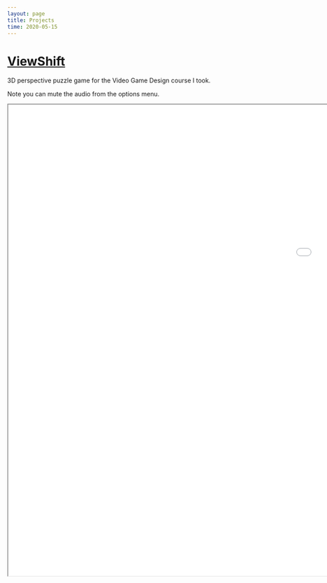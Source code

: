 ```yaml
---
layout: page
title: Projects
time: 2020-05-15
---
```

<script src="./jquery-3.4.1.min.js"></script>
<!-- <style>
    .column {
  float: left;
  width: 100.0%;
  padding: 5px;d
}

<!-- /* Clear floats after image containers */
.row::after {
  content: "";
  clear: both;
  display: table;
  width: 200%;
} -->
<!-- h1 {text-align: left;}
</style> --> 

<h1><a href="https://neonleon123.itch.io/viewshift">ViewShift</a></h1>
<p>3D perspective puzzle game for the Video Game Design course I took. </p>
<p>Note you can mute the audio from the options menu.</p>

<iframe src="{{site.baseurl}}public/Builds/index.html" id="ViewShift" title="ViewShift" width="1920px" height="1080px" volume="0"></iframe>
<script>
$( document ).ready(function() {
    // Couldn't mute ViewShift element by itself
    // var iframe = document.querySelector('ViewShift');
    // console.log(iframe)
    // // This code could probably be tidied up, depending on how familiar you are with the game code
    // iframe.contentDocument.getElementById("muted").checked = true;
    // iframe.contentWindow.speaker[0].muted = true
    // iframe.contentWindow.speaker[1].muted = true

    // this doesnt work either, maybe cause the embeded game is inside an iframe ...
    // Mute a singular HTML5 element
    function muteMe(elem) {
        elem.muted = true;
        elem.pause();
    }

    // Try to mute all video and audio elements on the page
    function mutePage() {
        var elems = document.querySelectorAll("iframe");
        alert(elems)
        [].forEach.call(elems, function(elem) { muteMe(elem); });
    }
    mutePage()
});

</script>

